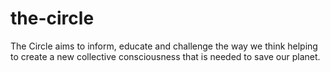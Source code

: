 # the-circle
The Circle aims to inform, educate and challenge the way we think helping to create a new collective consciousness that is needed to save our planet.
